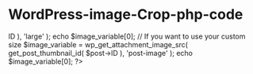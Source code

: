 # WordPress-image-Crop-php-code

<?php

// in functions.php

add_theme_support( 'post-thumbnails');

/* 
Wordpress Auto crop an image = 5 size. All Sizes are given below.

thumbnail		// Thumbnail (default 150px x 150px max)
medium 			// Medium resolution (default 300px x 300px max)
large			// Large resolution (default 640px x 640px max)
full			// Original image resolution (unmodified)

But, if you need custom size, you can define sizes in functions.php
*/

add_image_size( 'post-image', 600, 200, true );

// Using the sized image in your loop

// Image URL

// If you want to use wordpress resize just add your size, I've added large size image in example 

$image_variable = wp_get_attachment_image_src( get_post_thumbnail_id( $post->ID ), 'large' ); echo $image_variable[0];


// If you want to use your custom size

$image_variable = wp_get_attachment_image_src( get_post_thumbnail_id( $post->ID ), 'post-image' ); echo $image_variable[0];



?>
